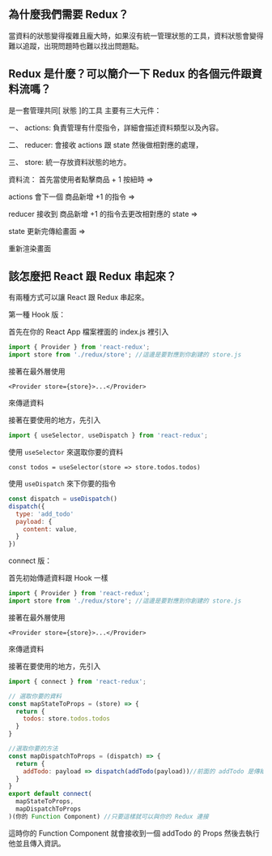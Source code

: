 ## 為什麼我們需要 Redux？
當資料的狀態變得複雜且龐大時，如果沒有統一管理狀態的工具，資料狀態會變得難以追蹤，出現問題時也難以找出問題點。

## Redux 是什麼？可以簡介一下 Redux 的各個元件跟資料流嗎？
是一套管理共同[ 狀態 ]的工具 主要有三大元件：

ㄧ、 actions: 負責管理有什麼指令，詳細會描述資料類型以及內容。

二、 reducer: 會接收 actions 跟 state 然後做相對應的處理，

三、 store: 統一存放資料狀態的地方。 

資料流：
首先當使用者點擊商品 + 1 按紐時 => 

actions 會下一個 商品新增 +1 的指令 => 

 reducer 接收到 商品新增 +1 的指令去更改相對應的 state =>
 
  state 更新完傳給畫面 => 
  
  重新渲染畫面

## 該怎麼把 React 跟 Redux 串起來？
有兩種方式可以讓 React 跟 Redux 串起來。

第一種 Hook 版：

首先在你的 React App 檔案裡面的 index.js 裡引入
```js
import { Provider } from 'react-redux';
import store from './redux/store'; //這邊是要對應到你創建的 store.js
```
接著在最外層使用

 `<Provider store={store}>...</Provider>`

 來傳遞資料

 接著在要使用的地方，先引入
 ```js
import { useSelector, useDispatch } from 'react-redux';
```
使用 `useSelector` 來選取你要的資料

`const todos = useSelector(store => store.todos.todos)`

使用 `useDispatch` 來下你要的指令

```js
const dispatch = useDispatch()
dispatch({
  type: 'add_todo'
  payload: {
    content: value,
  }
})
```

connect 版：

首先初始傳遞資料跟 Hook 一樣

```js
import { Provider } from 'react-redux';
import store from './redux/store'; //這邊是要對應到你創建的 store.js
```
接著在最外層使用

 `<Provider store={store}>...</Provider>`

 來傳遞資料

 接著在要使用的地方，先引入

 ```js
import { connect } from 'react-redux';
```


```js
// 選取你要的資料
const mapStateToProps = (store) => {
  return {
    todos: store.todos.todos
  }
}

//選取你要的方法
const mapDispatchToProps = (dispatch) => {
  return {
    addTodo: payload => dispatch(addTodo(payload))//前面的 addTodo 是傳給 Function 的 Props 後面的 addTodo 是來自 actions
  }
}
export default connect(
  mapStateToProps,
  mapDispatchToProps
)(你的 Function Component) //只要這樣就可以與你的 Redux 連接
```

這時你的 Function Component 就會接收到一個 addTodo 的 Props 然後去執行他並且傳入資訊。


